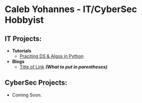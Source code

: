 <h1>Caleb Yohannes - IT/CyberSec Hobbyist

<h2>IT Projects:</h2>

- <b>Tutorials</b>
  - [Praciting DS & Algos in Python](https://github.com/joshmadakor1/Algorithms-Practice)
- <b>Blogs</b>
  - [Title of Link](https://youtube.com) <b><i>(What to put in parentheses)</b></i>
<h2>CyberSec Projects:</h2>

- Coming Soon.
